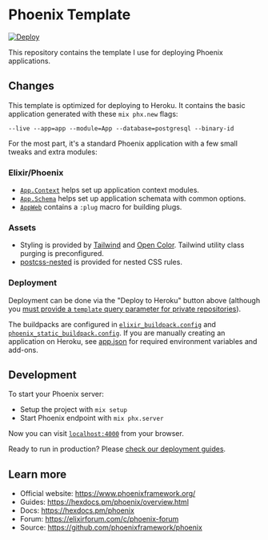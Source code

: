 # Phoenix Template

[![Deploy](https://www.herokucdn.com/deploy/button.svg)](https://heroku.com/deploy)

This repository contains the template I use for deploying Phoenix
applications.

## Changes

This template is optimized for deploying to Heroku. It contains the basic
application generated with these `mix phx.new` flags:

```
--live --app=app --module=App --database=postgresql --binary-id
```

For the most part, it's a standard Phoenix application with a few small
tweaks and extra modules:

### Elixir/Phoenix

- [`App.Context`](/lib/app/context.ex) helps set up application context modules.
- [`App.Schema`](/lib/app/schema.ex) helps set up application schemata with common options.
- [`AppWeb`](lib/app_web.ex#L78) contains a `:plug` macro for building plugs.

### Assets

- Styling is provided by [Tailwind](https://tailwindcss.com) and [Open
  Color](https://yeun.github.io/open-color/). Tailwind utility class purging is
  preconfigured.
- [postcss-nested](https://npm.im/postcss-nested) is provided for nested CSS rules.

### Deployment

Deployment can be done via the "Deploy to Heroku" button above (although you
[must provide a `template` query parameter for private
repositories](https://devcenter.heroku.com/articles/heroku-button#private-github-repos)).

The buildpacks are configured in
[`elixir_buildpack.config`](/elixir_buildpack.config) and
[`phoenix_static_buildpack.config`](/phoenix_static_buildpack.config). If you
are manually creating an application on Heroku, see [app.json](/app.json) for
required environment variables and add-ons.

## Development

To start your Phoenix server:

- Setup the project with `mix setup`
- Start Phoenix endpoint with `mix phx.server`

Now you can visit [`localhost:4000`](http://localhost:4000) from your browser.

Ready to run in production? Please [check our deployment guides](https://hexdocs.pm/phoenix/deployment.html).

## Learn more

- Official website: https://www.phoenixframework.org/
- Guides: https://hexdocs.pm/phoenix/overview.html
- Docs: https://hexdocs.pm/phoenix
- Forum: https://elixirforum.com/c/phoenix-forum
- Source: https://github.com/phoenixframework/phoenix
